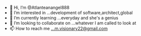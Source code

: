 - 👋 Hi, I’m @Atlanteanangel888
- 👀 I’m interested in ...development of software,architect,global 
- 🌱 I’m currently learning ...everyday and she's a genius
- 💞️ I’m looking to collaborate on ...whatever I am called to look at
- 📫 How to reach me ...m.visionary22@gmail.com

<!---
Atlanteanangel888/Atlanteanangel888 is a ✨ special ✨ repository because its `README.md` (this file) appears on your GitHub profile.
You can click the Preview link to take a look at your changes.
--->
